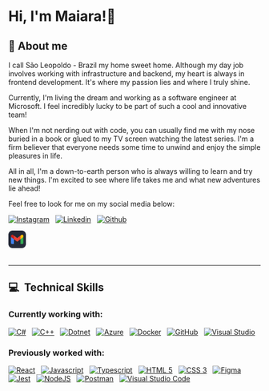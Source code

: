 # Hi, I'm Maiara!👋

## 🔖 About me

I call São Leopoldo - Brazil my home sweet home. Although my day job involves working with infrastructure and backend, my heart is always in frontend development. It's where my passion lies and where I truly shine. 

Currently, I'm living the dream and working as a software engineer at Microsoft. I feel incredibly lucky to be part of such a cool and innovative team!

When I'm not nerding out with code, you can usually find me with my nose buried in a book or glued to my TV screen watching the latest series. I'm a firm believer that everyone needs some time to unwind and enjoy the simple pleasures in life.

All in all, I'm a down-to-earth person who is always willing to learn and try new things. I'm excited to see where life takes me and what new adventures lie ahead!

Feel free to look for me on my social media below:

[<img src="https://skillicons.dev/icons?i=instagram" alt="Instagram" width="35"/>](https://www.instagram.com/maiaralange/)&nbsp;&nbsp;
[<img src="https://skillicons.dev/icons?i=linkedin" alt="Linkedin" width="35"/>](https://linkedin.com/in/maiara-lange/)&nbsp;&nbsp;
[<img src="https://skillicons.dev/icons?i=github" alt="Github" width="35"/>](https://github.com/maiaralange)&nbsp;&nbsp;
[<div ><img src="images/gmail.png" alt="Gmail" width="35"/></div>](mailto:lange.maiara@gmail.com)&nbsp;&nbsp;

---

## :computer: &nbsp;Technical Skills

### **Currently working with:**

[<img src="https://skillicons.dev/icons?i=cs" alt="C#" width="35"/>](http://csharp.net/)&nbsp;&nbsp;
[<img src="https://skillicons.dev/icons?i=cpp" alt="C++" width="35"/>](https://learn.microsoft.com/cpp/cpp)&nbsp;&nbsp;
[<img src="https://skillicons.dev/icons?i=dotnet" alt="Dotnet" width="35"/>](https://dotnet.microsoft.com/)&nbsp;&nbsp;
[<img src="https://skillicons.dev/icons?i=azure" alt="Azure" width="35"/>](https://azure.microsoft.com/)&nbsp;&nbsp;
[<img src="https://skillicons.dev/icons?i=docker" alt="Docker" width="35"/>](https://www.docker.com/)&nbsp;&nbsp;
[<img src="https://skillicons.dev/icons?i=github" alt="GitHub" width="35"/>](https://github.com)&nbsp;&nbsp;
[<img src="https://skillicons.dev/icons?i=visualstudio" alt="Visual Studio" width="35"/>](https://visualstudio.microsoft.com/)&nbsp;&nbsp;

### **Previously worked with:**

[<img src="https://skillicons.dev/icons?i=react" alt="React" width="35"/>](https://reactjs.org/)&nbsp;&nbsp;
[<img src="https://skillicons.dev/icons?i=js" alt="Javascript" width="35"/>](https://en.wikipedia.org/wiki/JavaScript)&nbsp;&nbsp;
[<img src="https://skillicons.dev/icons?i=ts" alt="Typescript" width="35"/>](https://www.typescriptlang.org/)&nbsp;&nbsp;
[<img src="https://skillicons.dev/icons?i=html" alt="HTML 5" width="35"/>](https://en.wikipedia.org/wiki/HTML)&nbsp;&nbsp;
[<img src="https://skillicons.dev/icons?i=css" alt="CSS 3" width="35"/>](https://en.wikipedia.org/wiki/CSS)&nbsp;&nbsp;
[<img src="https://skillicons.dev/icons?i=figma" alt="Figma" width="35"/>](https://www.figma.com/)&nbsp;&nbsp;
[<img src="https://skillicons.dev/icons?i=jest" alt="Jest" width="35"/>](https://jestjs.io/)&nbsp;&nbsp;
[<img src="https://skillicons.dev/icons?i=nodejs" alt="NodeJS" width="35"/>](https://nodejs.org/)&nbsp;&nbsp;
[<img src="https://skillicons.dev/icons?i=postman" alt="Postman" width="35"/>](https://www.postman.com/)&nbsp;&nbsp;
[<img src="https://skillicons.dev/icons?i=vscode" alt="Visual Studio Code" width="35"/>](https://code.visualstudio.com/)&nbsp;&nbsp;
